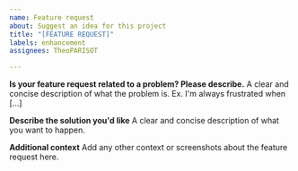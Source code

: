 ```yaml
---
name: Feature request
about: Suggest an idea for this project
title: "[FEATURE REQUEST]"
labels: enhancement
assignees: TheoPARISOT

---
```


**Is your feature request related to a problem? Please describe.**
A clear and concise description of what the problem is. Ex. I'm always frustrated when [...]

**Describe the solution you'd like**
A clear and concise description of what you want to happen.

**Additional context**
Add any other context or screenshots about the feature request here.
